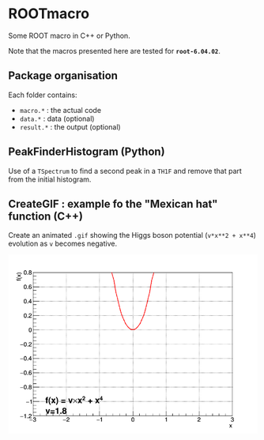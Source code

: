 # ROOTmacro

Some ROOT macro in C++ or Python. 

Note that the macros presented here are tested for **`root-6.04.02`**. 


## Package organisation 

Each folder contains: 

- `macro.*`  : the actual code
- `data.*`   : data (optional)
- `result.*` : the output (optional)


## PeakFinderHistogram (Python)

Use of a `TSpectrum` to find a second peak in a `TH1F` and remove that part from the initial histogram. 


## CreateGIF : example fo the "Mexican hat" function (C++)

Create an animated `.gif` showing the Higgs boson potential (`v*x**2 + x**4`) evolution as `v` becomes negative. 

![result from this macro](CreateGIF/result.gif)

